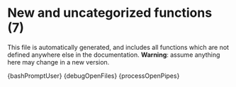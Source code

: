 # New and uncategorized functions (7)

This file is automatically generated, and includes all functions which are not defined anywhere else in the documentation. **Warning**: assume anything here may change in a new version.

{bashPromptUser}
{debugOpenFiles}
{processOpenPipes}
